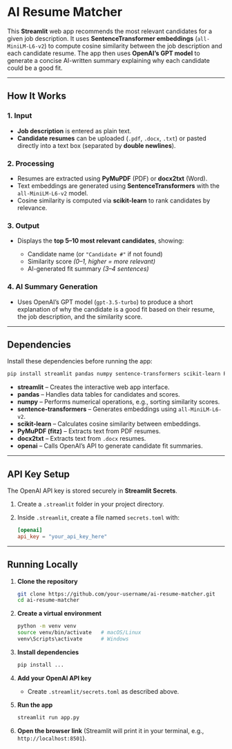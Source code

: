 
# AI Resume Matcher

This **Streamlit** web app recommends the most relevant candidates for a given job description.
It uses **SentenceTransformer embeddings** (`all-MiniLM-L6-v2`) to compute cosine similarity between the job description and each candidate resume.
The app then uses **OpenAI’s GPT model** to generate a concise AI-written summary explaining why each candidate could be a good fit.

---

## How It Works

### 1. Input

* **Job description** is entered as plain text.
* **Candidate resumes** can be uploaded (`.pdf`, `.docx`, `.txt`) or pasted directly into a text box (separated by **double newlines**).

### 2. Processing

* Resumes are extracted using **PyMuPDF** (PDF) or **docx2txt** (Word).
* Text embeddings are generated using **SentenceTransformers** with the `all-MiniLM-L6-v2` model.
* Cosine similarity is computed via **scikit-learn** to rank candidates by relevance.

### 3. Output

* Displays the **top 5–10 most relevant candidates**, showing:

  * Candidate name (or `"Candidate #"` if not found)
  * Similarity score *(0–1, higher = more relevant)*
  * AI-generated fit summary *(3–4 sentences)*

### 4. AI Summary Generation

* Uses OpenAI’s GPT model (`gpt-3.5-turbo`) to produce a short explanation of why the candidate is a good fit based on their resume, the job description, and the similarity score.

---

## Dependencies

Install these dependencies before running the app:

```bash
pip install streamlit pandas numpy sentence-transformers scikit-learn PyMuPDF docx2txt openai
```

* **streamlit** – Creates the interactive web app interface.
* **pandas** – Handles data tables for candidates and scores.
* **numpy** – Performs numerical operations, e.g., sorting similarity scores.
* **sentence-transformers** – Generates embeddings using `all-MiniLM-L6-v2`.
* **scikit-learn** – Calculates cosine similarity between embeddings.
* **PyMuPDF (fitz)** – Extracts text from PDF resumes.
* **docx2txt** – Extracts text from `.docx` resumes.
* **openai** – Calls OpenAI’s API to generate candidate fit summaries.

---

## API Key Setup

The OpenAI API key is stored securely in **Streamlit Secrets**.

1. Create a `.streamlit` folder in your project directory.
2. Inside `.streamlit`, create a file named `secrets.toml` with:

   ```toml
   [openai]
   api_key = "your_api_key_here"
   ```

---

## Running Locally

1. **Clone the repository**

   ```bash
   git clone https://github.com/your-username/ai-resume-matcher.git
   cd ai-resume-matcher
   ```

2. **Create a virtual environment** 

   ```bash
   python -m venv venv
   source venv/bin/activate   # macOS/Linux  
   venv\Scripts\activate      # Windows
   ```

3. **Install dependencies**

   ```bash
   pip install ...
   ```

4. **Add your OpenAI API key**

   * Create `.streamlit/secrets.toml` as described above.

5. **Run the app**

   ```bash
   streamlit run app.py
   ```

6. **Open the browser link** (Streamlit will print it in your terminal, e.g., `http://localhost:8501`).

